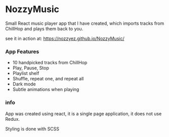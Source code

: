 # NozzyMusic
Small React music player app that I have created, which imports tracks from ChillHop and plays them back to you.

see it in action at: https://nozzyez.github.io/NozzyMusic/

### App Features
* 10 handpicked tracks from ChillHop
* Play, Pause, Stop
* Playlist shelf
* Shuffle, repeat one, and repeat all
* Dark mode
* Subtle animations when playing

### info
App was created using react, it is a single page application, it does not use Redux.

Styling is done with SCSS
